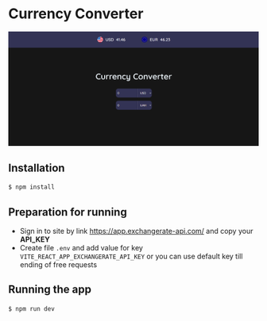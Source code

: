# Currency Converter

![Currency converter](/src/assets/currency-converter.png)

## Installation

```bash
$ npm install
```

## Preparation for running

- Sign in to site by link https://app.exchangerate-api.com/ and copy your **API_KEY**
- Create file `.env` and add value for key `VITE_REACT_APP_EXCHANGERATE_API_KEY` or you can use default key till ending of free requests

## Running the app

```bash
$ npm run dev
```
